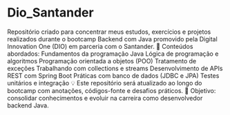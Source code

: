 # Dio_Santander
Repositório criado para concentrar meus estudos, exercícios e projetos realizados durante o bootcamp Backend com Java promovido pela Digital Innovation One (DIO) em parceria com o Santander.  🧠 Conteúdos abordados:  Fundamentos da programação Java  Lógica de programação e algoritmos  Programação orientada a objetos (POO)  Tratamento de exceções  Trabalhando com collections e streams  Desenvolvimento de APIs REST com Spring Boot  Práticas com banco de dados (JDBC e JPA)  Testes unitários e integração  💡 Este repositório será atualizado ao longo do bootcamp com anotações, códigos-fonte e desafios práticos.  📌 Objetivo: consolidar conhecimentos e evoluir na carreira como desenvolvedor backend Java.
